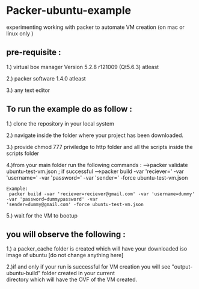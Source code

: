 # Packer-ubuntu-example
experimenting working with packer to automate VM creation (on mac or linux only )


## pre-requisite :

1.) virtual box manager Version 5.2.8 r121009 (Qt5.6.3) atleast

2.) packer software 1.4.0 atleast

3.) any text editor


## To run the example do as follow :

1.) clone the repository in your local system

2.) navigate inside the folder where your project has been downloaded.

3.) provide chmod 777 priviledge to http folder and all the scripts inside the scripts folder

4.)from your main folder run the following commands :
    -->packer validate ubuntu-test-vm.json ; if successful
    -->packer build -var 'reciever=<a-valid-gmail-id>' -var 'username=<gmail-sender-user-id>' -var 'password=<password-of-            sender-gmail-id>' -var 'sender=<a-valid-gmail-id>' -force ubuntu-test-vm.json
  
    Example:
     packer build -var 'reciever=reciever@gmail.com' -var 'username=dummy' -var 'password=dummypassword' -var      
    'sender=dummy@gmail.com' -force ubuntu-test-vm.json

5.) wait for the VM to bootup 
  
## you will observe the following  :

1.) a packer_cache folder is created which will have your downloaded iso image of ubuntu [do not change anything here]

2.)if and only if your run is successful for VM creation you will see "output-ubuntu-build" folder created in your current  
   directory which will have the OVF of the VM created.
  
  
  
  
  
